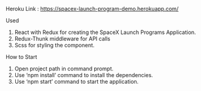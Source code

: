 Heroku Link : https://spacex-launch-program-demo.herokuapp.com/


Used
1.	React with Redux for creating the SpaceX Launch Programs Application.
2.	Redux-Thunk middleware for  API calls
3.	Scss for styling the component.

How to Start
1.	Open project path in command prompt.
2.	Use ‘npm install’ command to install the dependencies.
3.	Use ‘npm start’ command to start the application.
